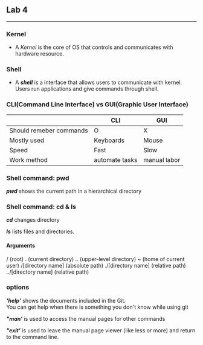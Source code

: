 ## Lab 4
---
### Kernel
- A *Kernel* is the core of OS that controls and communicates with hardware resource.

### Shell
- A ***shell*** is a interface that allows users to communicate with kernel.  
Users run applications and give commands through shell.

### CLI(Command Line Interface) vs GUI(Graphic User Interface)
|  | CLI | GUI |
| ----- | ----- | -----|
| Should remeber commands | O | X |
| Mostly used | Keyboards | Mouse |
| Speed | Fast | Slow |
| Work method | automate tasks | manual labor |

### Shell command: pwd

***pwd*** shows the current path in a hierarchical directory

### Shell command: cd & ls
  
***cd*** changes directory

***ls*** lists files and directories.

#### Arguments

/                   (root)
.                   (current directory)
..                  (upper-level directory)
~                   (home of current user)
/[directory name]   (absolute path)
./[directory name]  (relative path)
../[directory name] (relative path)

### options

***'help'*** shows the documents included in the Git.  
You can get help when there is something you don't know while using git

***"man'*** is used to access the manual pages for other commands  

 ***"exit'*** is used to leave the manual page viewer (like less or more) and return to the command line.

